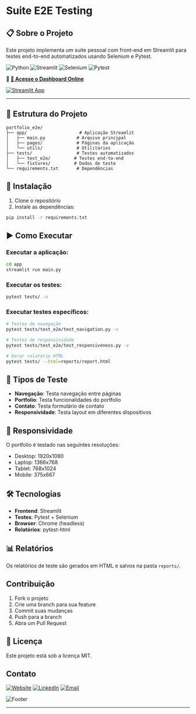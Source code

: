 # Suite E2E Testing

## 📋 Sobre o Projeto

Este projeto implementa um suite pessoal com front-end em Streamlit para testes end-to-end automatizados usando Selenium e Pytest.

![Python](https://img.shields.io/badge/python-v3.11+-blue.svg)
![Streamlit](https://img.shields.io/badge/Streamlit-1.28.1-ff6b6b.svg)
![Selenium](https://img.shields.io/badge/Selenium-4.14.0-43B02A.svg)
![Pytest](https://img.shields.io/badge/Pytest-7.4.0-6DB33F.svg)

**🔗 [🚀 Acesse o Dashboard Online](https://suiteste2.streamlit.app/)** 

[![Streamlit App](https://static.streamlit.io/badges/streamlit_badge_black_white.svg)](https://suiteste2.streamlit.app/)

</div>

---
## 🚀 Estrutura do Projeto

```
portfolio_e2e/
├── app/                    # Aplicação Streamlit
│   ├── main.py            # Arquivo principal
│   ├── pages/             # Páginas da aplicação
│   └── utils/             # Utilitários
├── tests/                 # Testes automatizados
│   ├── test_e2e/         # Testes end-to-end
│   └── fixtures/         # Dados de teste
└── requirements.txt       # Dependências
```

## 🔧 Instalação

1. Clone o repositório
2. Instale as dependências:
```bash
pip install -r requirements.txt
```

## ▶️ Como Executar

### Executar a aplicação:
```bash
cd app
streamlit run main.py
```

### Executar os testes:
```bash
pytest tests/ -v
```

### Executar testes específicos:
```bash
# Testes de navegação
pytest tests/test_e2e/test_navigation.py -v

# Testes de responsividade
pytest tests/test_e2e/test_responsiveness.py -v

# Gerar relatório HTML
pytest tests/ --html=reports/report.html
```

## 🧪 Tipos de Teste

- **Navegação**: Testa navegação entre páginas
- **Portfolio**: Testa funcionalidades do portfolio
- **Contato**: Testa formulário de contato
- **Responsividade**: Testa layout em diferentes dispositivos

## 📱 Responsividade

O portfolio é testado nas seguintes resoluções:
- Desktop: 1920x1080
- Laptop: 1366x768
- Tablet: 768x1024
- Mobile: 375x667

## 🛠️ Tecnologias

- **Frontend**: Streamlit
- **Testes**: Pytest + Selenium
- **Browser**: Chrome (headless)
- **Relatórios**: pytest-html

## 📊 Relatórios

Os relatórios de teste são gerados em HTML e salvos na pasta `reports/`.

## Contribuição

1. Fork o projeto
2. Crie uma branch para sua feature
3. Commit suas mudanças
4. Push para a branch
5. Abra um Pull Request

## 📄 Licença

Este projeto está sob a licença MIT.

## **Contato**

[![Website](https://img.shields.io/badge/Website-4c1d95?style=for-the-badge&logo=firefox&logoColor=a855f7)](https://www.nilorocha.tech)
[![LinkedIn](https://img.shields.io/badge/LinkedIn-0077B5?style=for-the-badge&logo=linkedin&logoColor=white)](https://www.linkedin.com/in/nilo-rocha-/)
[![Email](https://img.shields.io/badge/Gmail-D14836?style=for-the-badge&logo=gmail&logoColor=white)](mailto:nilo.roch4@gmail.com)


![Footer](https://capsule-render.vercel.app/api?type=waving&color=FF6B6B&height=100&section=footer&text=Thanks%20for%20exploring&fontSize=16&fontColor=ffffff&animation=twinkling)

</div>

---


